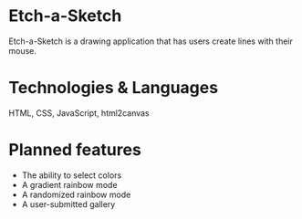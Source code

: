 # Etch-a-Sketch
Etch-a-Sketch is a drawing application that has users create lines with their mouse.

# Technologies & Languages
HTML, CSS, JavaScript, html2canvas

# Planned features
- The ability to select colors
- A gradient rainbow mode
- A randomized rainbow mode
- A user-submitted gallery
